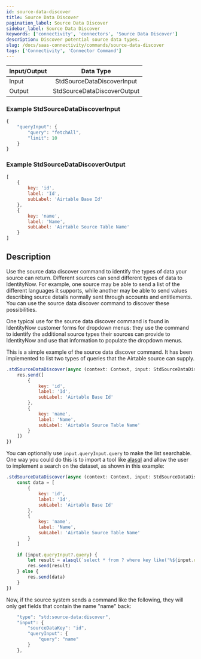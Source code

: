 ```yaml
---
id: source-data-discover
title: Source Data Discover
pagination_label: Source Data Discover
sidebar_label: Source Data Discover
keywords: ['connectivity', 'connectors', 'Source Data Discover']
description: Discover potential source data types. 
slug: /docs/saas-connectivity/commands/source-data-discover
tags: ['Connectivity', 'Connector Command']
---
```


| Input/Output |            Data Type        |
| :----------- | :-------------------------: |
| Input        | StdSourceDataDiscoverInput  |
| Output       | StdSourceDataDiscoverOutput |

### Example StdSourceDataDiscoverInput

```javascript
{
    "queryInput": {
        "query": "fetchAll",
        "limit": 10
    }
}
```

### Example StdSourceDataDiscoverOutput

```javascript
[
    {
        key: 'id',
        label: 'Id',
        subLabel: 'Airtable Base Id'
    },
    {
        key: 'name',
        label: 'Name',
        subLabel: 'Airtable Source Table Name'
    }
]
```

## Description

Use the source data discover command to identify the types of data your source can return. Different sources can send different types of data to IdentityNow. For example, one source may be able to send a list of the different languages it supports, while another may be able to send values describing source details normally sent through accounts and entitlements. You can use the source data discover command to discover these possibilities. 

One typical use for the source data discover command is found in IdentityNow customer forms for dropdown menus: they use the command to identify the additional source types their sources can provide to IdentityNow and use that information to populate the dropdown menus. 

This is a simple example of the source data discover command. It has been implemented to list two types of queries that the Airtable source can supply. 

```javascript
.stdSourceDataDiscover(async (context: Context, input: StdSourceDataDiscoverInput, res: Response<StdSourceDataDiscoverOutput>) => {
    res.send([
        {
            key: 'id',
            label: 'Id',
            subLabel: 'Airtable Base Id'
        },
        {
            key: 'name',
            label: 'Name',
            subLabel: 'Airtable Source Table Name'
        }
    ])
})
```

You can optionally use `input.queryInput.query` to make the list searchable. One way you could do this is to import a tool like [alasql](https://github.com/AlaSQL/alasql) and allow the user to implement a search on the dataset, as shown in this example:

```javascript
.stdSourceDataDiscover(async (context: Context, input: StdSourceDataDiscoverInput, res: Response<StdSourceDataDiscoverOutput>) => {
    const data = [
        {
            key: 'id',
            label: 'Id',
            subLabel: 'Airtable Base Id'
        },
        {
            key: 'name',
            label: 'Name',
            subLabel: 'Airtable Source Table Name'
        }
    ]

    if (input.queryInput?.query) {
        let result = alasql(`select * from ? where key like('%${input.queryInput?.query}%')`, [data] );
        res.send(result)
    } else {
        res.send(data)
    }
})
```

Now, if the source system sends a command like the following, they will only get fields that contain the name "name" back:

```javascript
    "type": "std:source-data:discover",
    "input": {
        "sourceDataKey": "id",
        "queryInput": {
            "query": "name"
        }
    },
```